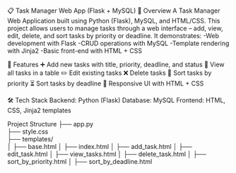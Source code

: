 📋 Task Manager Web App (Flask + MySQL)
📌 Overview
A Task Manager Web Application built using Python (Flask), MySQL, and HTML/CSS.
This project allows users to manage tasks through a web interface – add, view, edit, delete, and sort tasks by priority or deadline.
 It demonstrates:
-Web development with Flask
-CRUD operations with MySQL
-Template rendering with Jinja2
-Basic front-end with HTML + CSS

🚀 Features
➕ Add new tasks with title, priority, deadline, and status
📖 View all tasks in a table
✏️ Edit existing tasks
❌ Delete tasks
🔽 Sort tasks by priority
⏳ Sort tasks by deadline
🎨 Responsive UI with HTML + CSS

🛠️ Tech Stack
Backend: Python (Flask)
Database: MySQL
Frontend: HTML, CSS, Jinja2 templates

Project Structure
├── app.py                 
├── style.css              
├── templates/             
│   ├── base.html
│   ├── index.html
│   ├── add_task.html
│   ├── edit_task.html
│   ├── view_tasks.html
│   ├── delete_task.html
│   ├── sort_by_priority.html
│   ├── sort_by_deadline.html
